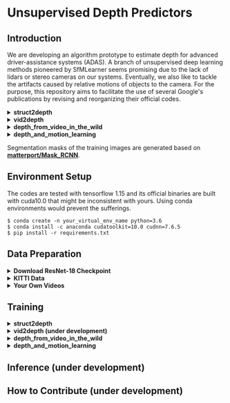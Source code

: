 # Unsupervised Depth Predictors
## Introduction
We are developing an algorithm prototype to estimate depth for advanced driver-assistance systems (ADAS). A branch of unsupervised deep learning methods pioneered by SfMLearner seems promising due to the lack of lidars or stereo cameras on our systems. Eventually, we also like to tackle the artifacts caused by relative motions of objects to the camera. For the purpose, this repository aims to facilitate the use of several Google's publications by revising and reorganizing their official codes.

<details><summary><strong>struct2depth</strong></summary>
<p>

- paper: [Depth Prediction Without the Sensors: Leveraging Structure for Unsupervised Learning from Monocular Videos](https://arxiv.org/abs/1811.06152)
- codes: [tensorflow/models, commit 36101ab](https://github.com/tensorflow/models/tree/36101ab4095065a4196ff4f6437e94f0d91df4e9)
    
</p>
</details>

<details><summary><strong>vid2depth</strong></summary>
<p>

- paper: [Unsupervised Learning of Depth and Ego-Motion from Monocular Video Using 3D Geometric Constraints](https://arxiv.org/abs/1802.05522)
- codes: [tensorflow/models, commit 37ec178](https://github.com/tensorflow/models/tree/37ec31714f68255532b4c35f117bc33fd7f90692)
    
</p>
</details>

<details><summary><strong>depth_from_video_in_the_wild</strong></summary>
<p>

- paper: [Depth from Videos in the Wild: Unsupervised Monocular Depth Learning from Unknown Cameras](https://arxiv.org/abs/1904.04998?utm_source=feedburner&utm_medium=feed&utm_campaign=Feed%253A+arxiv%252FQSXk+%2528ExcitingAds%2521+cs+updates+on+arXiv.org%2529)
- codes: [google-research/google-research, commit 57b6017](https://github.com/google-research/google-research/tree/57b60e7a7a5efc358adf4041a062ae435e6155be)

</p>

</details>
    
<details><summary><strong>depth_and_motion_learning</strong></summary>
<p>

- paper: [Unsupervised Monocular Depth Learning in Dynamic Scenes](https://arxiv.org/abs/2010.16404)
- codes: [google-research/google-research, commit 57b6017](https://github.com/google-research/google-research/tree/57b60e7a7a5efc358adf4041a062ae435e6155be)

</p>
</details>

Segmentation masks of the training images are generated based on [**matterport/Mask_RCNN**](https://github.com/matterport/Mask_RCNN/tree/3deaec5d902d16e1daf56b62d5971d428dc920bc). 

## Environment Setup

The codes are tested with tensorflow 1.15 and its official binaries are built with cuda10.0 that might be inconsistent with yours. Using conda environments would prevent the sufferings.
    
```
$ conda create -n your_virtual_env_name python=3.6
$ conda install -c anaconda cudatoolkit=10.0 cudnn=7.6.5
$ pip install -r requirements.txt
```

## Data Preparation

<details><summary><strong>Download ResNet-18 Checkpoint</strong></summary>
<p>

I created a script to download tensorflow resnet-18 checkpoint trained on ImageNet by referring to [**dalgu90/resnet-18-tensorflow**](https://github.com/dalgu90/resnet-18-tensorflow/tree/49eb67c3c57258537c0dcbab5cdf2c38bb1af776).
    
```
./imagenet_ckpt_downloader.sh
```
After runing the script, the checkpoint will be saved to `Imagenet_ckpt` folder within the project folder.
```
Imagenet_ckpt/
├── checkpoint
├── model.ckpt.data-00000-of-00001
├── model.ckpt.index
└── model.ckpt.meta
```
    
</p>
</details>

<details><summary><strong>KITTI Data</strong></summary>
<p>

### Download Raw Data

Three versions of KITTI data, `tiny_version`, `mini_version` and `full_version`, could be chosen by passing an argument to the downloading script. The former two, respectively, consist of a single data split from one date and from all of the five dates.
```bash
$ version=full_version  # choose among (tiny_version, mini_version, full_version)
$ ./kitti_raw_downloader.sh $version
```
The downloaded files will be automatically decompressed to `KITTI_raw` folder. The structure of `mini_version` is shown as follows: 
```
KITTI_raw/
└── 2011_09_26
    ├── 2011_09_26_drive_0001_sync
    │   ├── image_00
    │   ├── image_01
    │   ├── image_02
    │   ├── image_03
    │   ├── oxts
    │   └── velodyne_points
    ├── calib_cam_to_cam.txt
    ├── calib_imu_to_velo.txt
    └── calib_velo_to_cam.txt
```

### Convert Raw to Training Data

```
$ dataset_name=kitti_raw_eigen        # or kitti_raw_stereo, it only affects the contents of the test dataset
$ dataset_dir=./KITTI_raw             # folder of the KITTI raw data
$ save_dir=./KITTI_processed          # folder to save the processed data, you can choose any folder
$ python data_prep/gen_data.py --dataset_name=$dataset_name  \
                               --dataset_dir=$dataset_dir \ 
                               --save_dir=$save_dir \
                               --gen_mak       # optional, whether or not to generate possibly mobile masks
```

```
KITTI_processed/
├── 2011_09_26_drive_0001_sync_02
├── 2011_09_26_drive_0001_sync_03
├── train.txt
└── val.txt
```
```
KITTI_processed/2011_09_26_drive_0001_sync_02
├── 0000000001-fseg.png
├── 0000000001.png
├── 0000000001_cam.txt
├── 0000000002-fseg.png
├── 0000000002.png
├── 0000000002_cam.txt
.
.
.
├── 0000000106-fseg.png
├── 0000000106.png
└── 0000000106_cam.txt
```
    
</p>
</details>

<details><summary><strong>Your Own Videos</strong></summary>
<p>

```
My_Videos/
├── video_1.mp4
├── video_2.mp4
└── video_3.mp4
```



```
$ dataset_name=video
$ dataset_dir=./My_Videos            # folder of the KITTI raw data
$ save_dir=./My_Videos_processed     # folder to save the processed data, you can choose any folder.
$ crop=single                        # or multi, to determine how to crop images before rescaling them
$ python data_prep/gen_data.py --dataset_name=$dataset_name  \
                               --dataset_dir=$dataset_dir \ 
                               --save_dir=$save_dir \
                               --gen_mak       # optional, whether or not to generate possibly mobile masks
```
when `$ crop=single`
```
My_Videos_processed/
├── train.txt
├── val.txt
├── video_1
├── video_2
└── video_3
```
when `$ crop=multi`
```
My_Videos_processed/
├── train.txt
├── val.txt
├── video_1A
├── video_1B
├── video_1C
├── video_2A
├── video_2B
├── video_2C
├── video_3A
├── video_3B
└── video_3C
```

</p>
</details>



## Training
    
<details><summary><strong>struct2depth</strong></summary>
<p>

```
$ python struct2depth/train.py --logtostderr \
                               --checkpoint_dir ../test_struct2depth \
                               --data_dir ./KITTI_processed \
                               --architecture resnet \
                               --imagenet_ckpt ./Imagenet_ckpt/model.ckpt
                               --epochs 20
```

</p>
</details>

<details><summary><strong>vid2depth (under development)</strong></summary>
<p>

</p>
</details>

<details><summary><strong>depth_from_video_in_the_wild</strong></summary>
<p>

```
$ python -m depth_from_video_in_the_wild.train --checkpoint_dir=$MY_CHECKPOINT_DIR \
                                               --data_dir=$MY_DATA_DIR \
                                               --imagenet_ckpt=$MY_IMAGENET_CHECKPOINT
```
    

</p>
</details>

<details><summary><strong>depth_and_motion_learning</strong></summary>
<p>

```
$ python -m depth_and_motion_learning.depth_motion_field_train --model_dir=../test_motion \
                                                               --param_overrides='{
                                                                 "model": { 
                                                                   "input": {
                                                                     "data_path": "KITTI_processed/train.txt"
                                                                   }
                                                                 },
                                                                 "trainer": {
                                                                   "init_ckpt": "Imagenet_ckpt/model.ckpt",
                                                                   "init_ckpt_type": "imagenet"
                                                                 }
                                                               }'
```

</p>
</details>

## Inference (under development)

## How to Contribute (under development)
